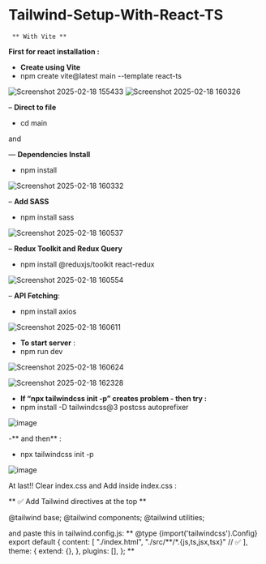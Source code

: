 # Tailwind-Setup-With-React-TS
     ** With Vite **

**First for react installation :** 
- **Create using Vite**
- npm create vite@latest main --template react-ts  

![Screenshot 2025-02-18 155433](https://github.com/user-attachments/assets/dad55c7a-5129-4cb2-bf32-030c4f7e3ae8)
![Screenshot 2025-02-18 160326](https://github.com/user-attachments/assets/5ee0bfbe-95d2-4228-bd4f-6d7c80361024)

– **Direct to file** 
- cd main
  
and 

— **Dependencies Install**
- npm install
  
![Screenshot 2025-02-18 160332](https://github.com/user-attachments/assets/9bdb4d2b-301f-463f-bc21-6ba2eba03153)

– **Add SASS**
- npm install sass

![Screenshot 2025-02-18 160537](https://github.com/user-attachments/assets/e4ab52e2-2855-43b5-bea7-6fc4dabdac2a)

– **Redux Toolkit and Redux Query**
- npm install @reduxjs/toolkit react-redux

![Screenshot 2025-02-18 160554](https://github.com/user-attachments/assets/4a83e640-642b-40b4-aff8-822d6b6702a3)

– **API Fetching**: 
- npm install axios

![Screenshot 2025-02-18 160611](https://github.com/user-attachments/assets/569c1b29-8440-44f1-9258-5ee4fe36569e)

- **To start server** :
- npm run dev

![Screenshot 2025-02-18 160624](https://github.com/user-attachments/assets/1e0f97b0-2419-409b-a074-b54fc0a48033)

![Screenshot 2025-02-18 162328](https://github.com/user-attachments/assets/84ab60f7-71ac-438f-aec7-2d3c70fbf491)

- **If “npx tailwindcss init -p” creates problem - then try :**
-  npm install -D tailwindcss@3 postcss autoprefixer 

![image](https://github.com/user-attachments/assets/36ae41e3-536c-4fce-b902-cf344bb2f82e)

-** and then** : 
- npx tailwindcss init -p
  
![image](https://github.com/user-attachments/assets/e7eee133-7513-42ef-984e-4cbea2d2de3c)

At last!! Clear index.css and Add inside index.css : 

** ✅ Add Tailwind directives at the top **

@tailwind base;
@tailwind components;
@tailwind utilities;



and paste this in tailwind.config.js: 
**
@type {import('tailwindcss').Config}
export default {
  content: [
    "./index.html",
    "./src/**/*.{js,ts,jsx,tsx}" // ✅ 
  ],
  theme: {
    extend: {},
  },
  plugins: [],
};  **

 
